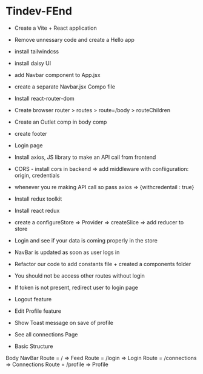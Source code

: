 # Tindev-FEnd

- Create a Vite + React application
- Remove unnessary code and create a Hello app
- install tailwindcss
- install daisy UI
- add Navbar component to App.jsx
- create a separate Navbar.jsx Compo file
- Install react-router-dom
- Create browser router > routes > route=/body > routeChildren
- Create an Outlet comp in body comp
- create footer

- Login page
- Install axios, JS library to make an API call from frontend
- CORS - install cors in backend => add middleware with confiiguration: origin, credentials
- whenever you re making API call so pass axios => {withcredentail : true}
- Install redux toolkit
- Install react redux
- create a configureStore => Provider => createSlice => add reducer to store
- Login and see if your data is coming properly in the store
- NavBar is updated as soon as user logs in
- Refactor our code to add constants file + created a components folder

- You should not be access other routes without login
- If token is not present, redirect user to login page
- Logout feature
- Edit Profile feature
- Show Toast message on save of profile

- See all connections Page

- Basic Structure

Body
NavBar
Route = / => Feed
Route = /login => Login
Route = /connections => Connections
Route = /profile => Profile
